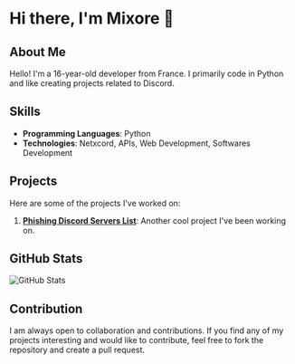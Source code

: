 # Hi there, I'm Mixore 👋

## About Me

Hello! I'm a 16-year-old developer from France. I primarily code in Python and like creating projects related to Discord.

## Skills

- **Programming Languages**: Python
- **Technologies**: Netxcord, APIs, Web Development, Softwares Development

## Projects

Here are some of the projects I've worked on:

1. **[Phishing Discord Servers List](https://github.com/Mixore/Phishing-Discord-Servers-List)**: Another cool project I've been working on.

## GitHub Stats

![GitHub Stats](https://github-readme-stats.vercel.app/api?username=Mixore&show_icons=true&theme=radical)

## Contribution

I am always open to collaboration and contributions. If you find any of my projects interesting and would like to contribute, feel free to fork the repository and create a pull request.
